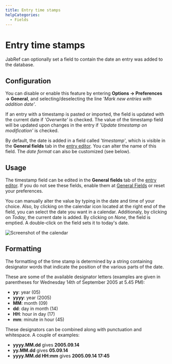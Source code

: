 ```yaml
---
title: Entry time stamps
helpCategories:
  - Fields
---
```

# Entry time stamps

JabRef can optionally set a field to contain the date an entry was added to the database.

## Configuration

You can disable or enable this feature by entering **Options → Preferences → General**, and selecting/deselecting the line *'Mark new entries with addition date'*.

If an entry with a timestamp is pasted or imported, the field is updated with the current date if *'Overwrite'* is checked. The value of the timestamp field will be updated upon changes in the entry if *'Update timestamp on modification'* is checked.

By default, the date is added in a field called *'timestamp'*, which is visible in the **General fields** tab in the [entry editor](EntryEditor). You can alter the name of this field. The *date format* can also be customized (see below).

## Usage

The timestamp field can be edited in the **General fields** tab of the [entry editor](EntryEditor). If you do not see these fields, enable them at [General Fields](GeneralFields) or reset your preferences.

You can manually alter the value by typing in the date and time of your choice. Also, by clicking on the calendar icon located at the right end of the field, you can select the date you want in a calendar. Additionaly, by clicking on *Today*, the current date is added. By clicking on *None*, the field is emptied. A double-click on the field sets it to today's date.

![Screenshot of the calendar](./images/TimeStamp-Calendar.png)

## Formatting

The formatting of the time stamp is determined by a string containing designator words that indicate the position of the various parts of the date.

These are some of the available designator letters (examples are given in parentheses for Wednesday 14th of September 2005 at 5.45 PM):

- **yy**: year (05)
- **yyyy**: year (2005)
- **MM**: month (09)
- **dd**: day in month (14)
- **HH**: hour in day (17)
- **mm**: minute in hour (45)

These designators can be combined along with punctuation and whitespace. A couple of examples:

- **yyyy.MM.dd** gives **2005.09.14**
- **yy.MM.dd** gives **05.09.14**
- **yyyy.MM.dd HH:mm** gives **2005.09.14 17:45**